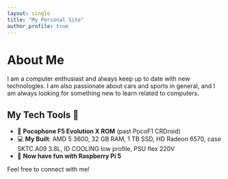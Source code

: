 ```yaml
---
layout: single
title: "My Personal Site"
author_profile: true
---
```


# About Me

I am a computer enthusiast and always keep up to date with new technologies. I am also passionate about cars and sports in general, and I am always looking for something new to learn related to computers.

## My Tech Tools 🚀  

- 📱 **Pocophone F5 Evolution X ROM** (past PocoF1 CRDroid)  
- 💻 **My Built**: AMD 5 3600, 32 GB RAM, 1 TB SSD, HD Radeon 6570, case SKTC A09 3.8L, ID COOLING low profile, PSU flex 220V  
- 🍓 **Now have fun with Raspberry Pi 5**

Feel free to connect with me!
